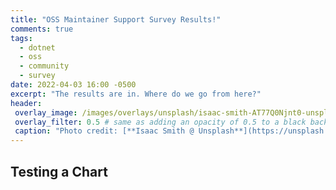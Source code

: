 ```yaml
---
title: "OSS Maintainer Support Survey Results!"
comments: true
tags:
  - dotnet
  - oss
  - community
  - survey
date: 2022-04-03 16:00 -0500
excerpt: "The results are in. Where do we go from here?"
header:
 overlay_image: /images/overlays/unsplash/isaac-smith-AT77Q0Njnt0-unsplash.jpg
 overlay_filter: 0.5 # same as adding an opacity of 0.5 to a black background
 caption: "Photo credit: [**Isaac Smith @ Unsplash**](https://unsplash.com/@isaacmsmith?utm_source=unsplash&utm_medium=referral&utm_content=creditCopyText)"
---
```


## Testing a Chart

<canvas id="myChart" width="400" height="400"></canvas>

<script src="https://cdn.jsdelivr.net/npm/chart.js@3.7.1/dist/chart.min.js"></script>

<script>
const ctx = document.getElementById('myChart').getContext('2d');
const myChart = new Chart(ctx, {
    type: 'bar',
    indexAxis: 'y',
    data: {
        labels: [
          'One-time donations', 'Recurring', 'Small Monetary Donations'],
        datasets: [{
            label: '# of Votes',
            data: [19,26,18],
            borderWidth: 1
        }]
    },
    options: {
        scales: {
            y: {
                beginAtZero: true
            }
        }
    }
});
</script>
